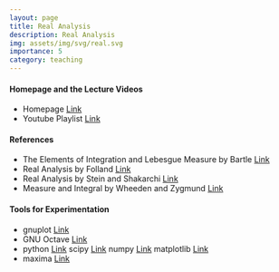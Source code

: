 ```yaml
---
layout: page
title: Real Analysis
description: Real Analysis
img: assets/img/svg/real.svg
importance: 5
category: teaching
---
```


#### Homepage and the Lecture Videos

* Homepage [Link](https://www.internationalmathematicsmaster.org/archive/mathematical-analysis-i-ii-fall-semester-2020)
* Youtube Playlist [Link](https://www.youtube.com/playlist?list=PLmsIjFudc1l1CPECWoVmuyLyr1uIjLLVE)

#### References

* The Elements of Integration and Lebesgue Measure by Bartle [Link](https://onlinelibrary.wiley.com/doi/book/10.1002/9781118164471)
* Real Analysis by Folland [Link](https://www.wiley.com/en-au/Real+Analysis:+Modern+Techniques+and+Their+Applications,+2nd+Edition-p-9780471317166)
* Real Analysis by Stein and Shakarchi [Link](https://press.princeton.edu/books/hardcover/9780691113869/real-analysis)
* Measure and Integral by Wheeden and Zygmund [Link](https://www.routledge.com/Measure-and-Integral-An-Introduction-to-Real-Analysis-Second-Edition/Wheeden/p/book/9781498702898)

#### Tools for Experimentation

* gnuplot [Link](http://www.gnuplot.info/)
* GNU Octave  [Link](https://octave.org/)
* python [Link](https://www.python.org/) scipy [Link](https://scipy.org/) numpy [Link](https://numpy.org/) matplotlib [Link](https://matplotlib.org/)
* maxima [Link](https://maxima.sourceforge.io/)  
